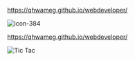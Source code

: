 https://qhwameg.github.io/webdeveloper/

![icon-384](https://github.com/QhwameG/webdeveloper/assets/155410111/5003f5ec-30d8-4ec1-ab7b-5f9a50bebbf7)

https://qhwameg.github.io/webdeveloper/

![Tic Tac](https://github.com/QhwameG/webdeveloper/assets/155410111/42a19608-4cfc-41c6-ad1b-69bd34e3945b)


